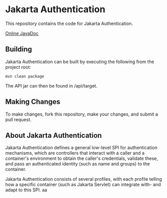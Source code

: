 # Jakarta Authentication

This repository contains the code for Jakarta Authentication.

[Online JavaDoc](https://javadoc.io/doc/jakarta.security.auth.message/jakarta.security.auth.message-api/)

Building
--------

Jakarta Authentication can be built by executing the following from the project root:

``mvn clean package``

The API jar can then be found in /api/target.

Making Changes
--------------

To make changes, fork this repository, make your changes, and submit a pull request.

About Jakarta Authentication
-------------

Jakarta Authentication defines a general low-level SPI for authentication mechanisms, which are controllers that interact with a caller and a container's environment to obtain the caller's credentials, validate these, and pass an authenticated identity (such as name and groups) to the container. 
        
Jakarta Authentication consists of several profiles, with each profile telling how a specific container
(such as Jakarta Servlet) can integrate with- and adapt to this SPI.
aa
